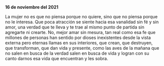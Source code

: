 **16 de noviembre del 2021**

La mujer no es que no piensa porque no quiere, sino que no piensa porque no le interesa. Que poca atracción se siente hacia esa vanalidad sin fé y sin amor, una verdad que te lleva y te trae al mismo punto de partida sin agregarte ni crearte. No, mejor amar sin mesura, tan real como esa fe que millones de personas han sentido por dioses inexistentes desde la vista externa pero eternas llamas en sus interiores, que crean, que destruyen, que transforman, que dan vida y presente, como las aves de la mañana que no salen en busca de la verdad salen en busca de vida y logran con su canto darnos esa vida que encuentran y les sobra. 